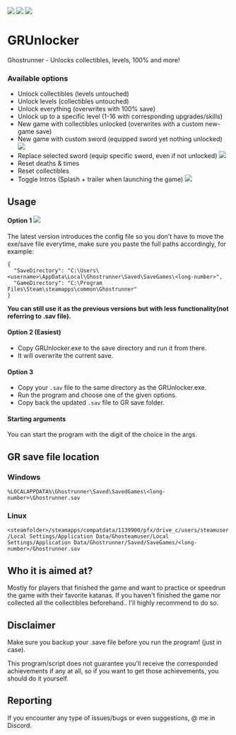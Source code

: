 [![](https://img.shields.io/badge/Jack-Unlocked-green)](https://github.com/Dmgvol/GRUnlocker/) [![](https://img.shields.io/badge/Discord-GRSR-red)](https://discord.com/invite/eZRz3Q5) ![](https://img.shields.io/github/downloads/dmgvol/grunlocker/total)


# GRUnlocker
Ghostrunner - Unlocks collectibles, levels, 100% and more!

### Available options
- Unlock collectibles (levels untouched)
- Unlock levels (collectibles untouched)
- Unlock everything (overwrites with 100% save)
- Unlock up to a specific level (1-16 with corresponding upgrades/skills)   
- New game with collectibles unlocked (overwrites with a custom new-game save)
- New game with custom sword (equipped sword yet nothing unlocked) ![](https://img.shields.io/badge/%20-%20New-brightgreen)
- Replace selected sword (equip specific sword, even if not unlocked) ![](https://img.shields.io/badge/%20-%20New-brightgreen)
- Reset deaths & times  
- Reset collectibles    
- Toggle Intros (Splash + trailer when launching the game) ![](https://img.shields.io/badge/%20-%20New-brightgreen)

## Usage
#### Option 1 ![](https://img.shields.io/badge/%20-%20New-brightgreen)
The latest version introduces the config file so you don't have to move the exe/save file everytime, 
make sure you paste the full paths accordingly, for example:
```
{
  "SaveDirectory": "C:\Users\<username>\AppData\Local\Ghostrunner\Saved\SaveGames\<long-number>",
  "GameDirectory": "C:\Program Files\Steam\steamapps\common\Ghostrunner"
}
```
**You can still use it as the previous versions but with less functionality(not referring to .sav file).**

#### Option 2 (Easiest)
- Copy GRUnlocker.exe to the save directory and run it from there.
- It will overwrite the current save.

#### Option 3
- Copy your ```.sav``` file to the same directory as the GRUnlocker.exe.
- Run the program and choose one of the given options.
- Copy back the updated ```.sav``` file to GR save folder.

#### Starting arguments
You can start the program with the digit of the choice in the args.

## GR save file location
### Windows
```%LOCALAPPDATA%\Ghostrunner\Saved\SavedGames\<long-number>\Ghostrunner.sav```
### Linux
```<steamfolder>/steamapps/compatdata/1139900/pfx/drive_c/users/steamuser/Local Settings/Application Data/Ghosteamuser/Local Settings/Application Data/Ghostrunner/Saved/SaveGames/<long-number>/Ghostrunner.sav```

## Who it is aimed at?
Mostly for players that finished the game and want to practice or speedrun the game with their favorite katanas.
If you haven't finished the game nor collected all the collectibles beforehand.. I'll highly recommend to do so.

## Disclaimer
Make sure you backup your .save file before you run the program! (just in case).

This program/script does not guarantee you'll receive the corresponded achievements if any at all, so if you want to get those achievements, you should do it yourself.

## Reporting
If you encounter any type of issues/bugs or even suggestions, @ me in Discord.

